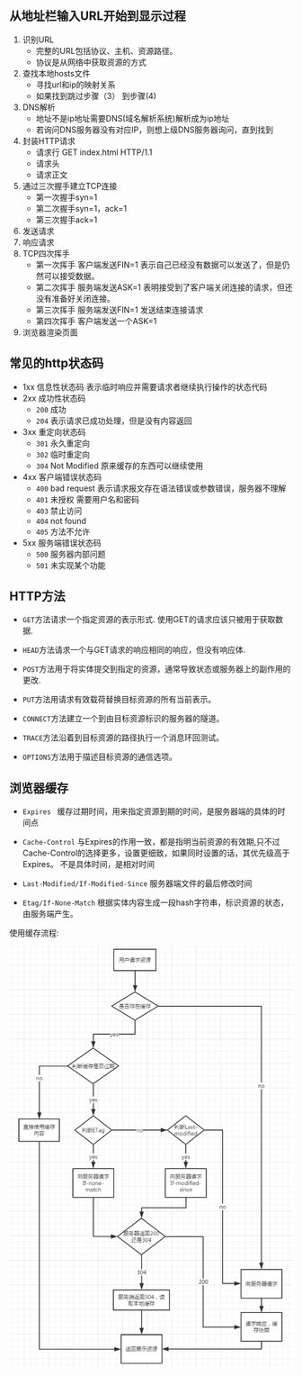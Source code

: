## 从地址栏输入URL开始到显示过程
1. 识别URL
	* 完整的URL包括协议、主机、资源路径。
	* 协议是从网络中获取资源的方式 
2. 查找本地hosts文件
	* 寻找url和ip的映射关系
	* 如果找到跳过步骤（3） 到步骤(4) 
3. DNS解析
	* 地址不是ip地址需要DNS(域名解析系统)解析成为ip地址
	* 若询问DNS服务器没有对应IP，则想上级DNS服务器询问，直到找到
4. 封装HTTP请求
	* 请求行 GET index.html HTTP/1.1
	* 请求头
	* 请求正文 
5. 通过三次握手建立TCP连接
	* 第一次握手syn=1
	* 第二次握手syn=1，ack=1
	* 第三次握手ack=1 
6. 发送请求
7. 响应请求
8. TCP四次挥手
	* 第一次挥手 客户端发送FIN=1 表示自己已经没有数据可以发送了，但是仍然可以接受数据。 
	* 第二次挥手 服务端发送ASK=1 表明接受到了客户端关闭连接的请求，但还没有准备好关闭连接。
	* 第三次挥手 服务端发送FIN=1 发送结束连接请求
	* 第四次挥手 客户端发送一个ASK=1 
9. 浏览器渲染页面

## 常见的http状态码
* 1xx 信息性状态码 表示临时响应并需要请求者继续执行操作的状态代码
* 2xx 成功性状态码
	*  `200` 成功
	*  `204` 表示请求已成功处理，但是没有内容返回
* 3xx 重定向状态码
	* `301` 永久重定向
	* `302` 临时重定向
	* `304` Not Modified 原来缓存的东西可以继续使用  
* 4xx 客户端错误状态码
	* `400` bad request 表示请求报文存在语法错误或参数错误，服务器不理解 
	* `401` 未授权  需要用户名和密码
	* `403` 禁止访问
	* `404` not found
	* `405`  方法不允许
* 5xx 服务端错误状态码
	* `500` 服务器内部问题
	* `501` 未实现某个功能

## HTTP方法
* `GET`方法请求一个指定资源的表示形式. 使用GET的请求应该只被用于获取数据. 


* `HEAD`方法请求一个与GET请求的响应相同的响应，但没有响应体.
* `POST`方法用于将实体提交到指定的资源，通常导致状态或服务器上的副作用的更改.
* `PUT`方法用请求有效载荷替换目标资源的所有当前表示。


* `CONNECT`方法建立一个到由目标资源标识的服务器的隧道。
* `TRACE`方法沿着到目标资源的路径执行一个消息环回测试。
* `OPTIONS`方法用于描述目标资源的通信选项。

## 浏览器缓存
* `Expires ` 缓存过期时间，用来指定资源到期的时间，是服务器端的具体的时间点


* `Cache-Control` 与Expires的作用一致，都是指明当前资源的有效期,只不过Cache-Control的选择更多，设置更细致，如果同时设置的话，其优先级高于Expires。 不是具体时间，是相对时间


* `Last-Modified/If-Modified-Since` 服务器端文件的最后修改时间


* `Etag/If-None-Match`   根据实体内容生成一段hash字符串，标识资源的状态，由服务端产生。

使用缓存流程:

![](img/1.png)